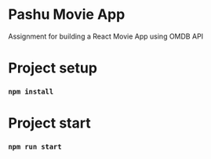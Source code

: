 # Pashu Movie App

Assignment for building a React Movie App using OMDB API

# Project setup

### `npm install`

# Project start

### `npm run start`
